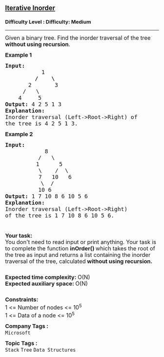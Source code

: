 <h2><a href="https://www.geeksforgeeks.org/problems/inorder-traversal-iterative/1?page=5&category=Tree&difficulty=Easy,Medium&sortBy=submissions">Iterative Inorder</a></h2><h3>Difficulty Level : Difficulty: Medium</h3><hr><div class="problems_problem_content__Xm_eO"><p><span style="font-size: 18px;">Given a binary tree. Find the inorder traversal of the tree <strong>without using recursion</strong>.</span></p>
<p><strong><span style="font-size: 18px;">Example 1</span></strong></p>
<pre><strong><span style="font-size: 18px;">Input:</span></strong>
<strong><span style="font-size: 18px;">           </span></strong><span style="font-size: 18px;">1</span>
<span style="font-size: 18px;"><strong>         /    \</strong></span>
<span style="font-size: 18px;">       2       3</span>
   <span style="font-size: 18px;">   /   \</span>
<span style="font-size: 18px;">    4     5</span>
<strong><span style="font-size: 18px;">Output: </span></strong><span style="font-size: 18px;">4 2 5 1 3</span>
<strong><span style="font-size: 18px;">Explanation:</span></strong>
<span style="font-size: 18px;">Inorder traversal (Left-&gt;Root-&gt;Right) of </span>
<span style="font-size: 18px;">the tree is 4 2 5 1 3.</span>
</pre>
<p><strong><span style="font-size: 18px;">Example 2</span></strong></p>
<pre><strong><span style="font-size: 18px;">Input:</span></strong>
<span style="font-size: 18px;">            8</span>
<span style="font-size: 18px;">          /   \</span>
            <span style="font-size: 18px;">1      5</span>
             <span style="font-size: 18px;">\    /  \</span>
             <span style="font-size: 18px;">7   10   6</span>
          <span style="font-size: 18px;">   \  /
&nbsp;         </span><span style="font-size: 18px;">10 6</span>
<strong><span style="font-size: 18px;">Output: </span></strong><span style="font-size: 18px;">1 7 10 8 6 10 5 6</span>
<strong><span style="font-size: 18px;">Explanation:</span></strong>
<span style="font-size: 18px;">Inorder traversal (Left-&gt;Root-&gt;Right) 
of </span><span style="font-size: 18px;">the tree is 1 7 10 8 6 10 5 6.</span></pre>
<p>&nbsp;</p>
<div><strong><span style="font-size: 18px;">Your task:</span></strong></div>
<div><span style="font-size: 18px;">You don't need to read input or print anything. Your task is to complete the function <strong>inOrder() </strong>which takes the root of the tree as input and returns a list containing the inorder traversal of the tree, calculated</span><strong><span style="font-size: 18px;"> without using recursion.</span></strong></div>
<p><br><strong><span style="font-size: 18px;">Expected time complexity: </span></strong><span style="font-size: 18px;">O(N)</span><br><strong><span style="font-size: 18px;">Expected auxiliary space: </span></strong><span style="font-size: 18px;">O(N)</span></p>
<div><br><strong><span style="font-size: 18px;">Constraints:</span></strong></div>
<div><span style="font-size: 18px;">1 &lt;= Number of nodes &lt;= 10<sup>5</sup><br>1 &lt;= Data of a node &lt;= 10<sup>5</sup></span></div></div><p><span style=font-size:18px><strong>Company Tags : </strong><br><code>Microsoft</code>&nbsp;<br><p><span style=font-size:18px><strong>Topic Tags : </strong><br><code>Stack</code>&nbsp;<code>Tree</code>&nbsp;<code>Data Structures</code>&nbsp;